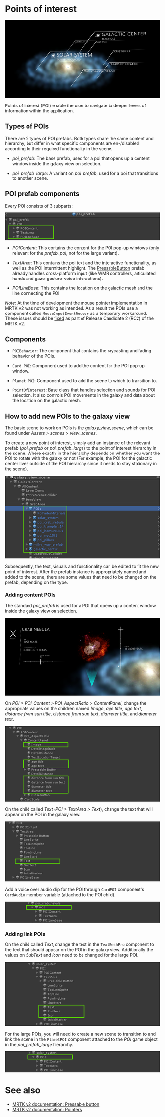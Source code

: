 # Points of interest

![Points of interest](Images/ge_app_poi.PNG)

Points of interest (POI) enable the user to navigate to deeper levels of information within the application.

## Types of POIs

There are 2 types of POI prefabs. Both types share the same content and hierarchy, but differ in what specific components are en-/disabled according to their required functionality in the scene.

- *poi_prefab*: The base prefab, used for a poi that opens up a content window inside the galaxy view on selection.

- *poi_prefab_large*: A variant on *poi_prefab*, used for a poi that transitions to another scene.

## POI prefab components

Every POI consists of 3 subparts:

![POI prefab subparts](Images/ge_poi_subparts.png)

- *POIContent*: This contains the content for the POI pop-up windows (only relevant for the *prefab_poi*, not for the large variant).

- *TextArea*: This contains the poi text and the interactive functionality, as well as the POI intermittent highlight. The [PressableButton](https://microsoft.github.io/MixedRealityToolkit-Unity/Documentation/README_Button.html) prefab already handles cross-platform input (like WMR controllers, articulated hands and gaze-gesture-voice interactions).

- *POILineBase*: This contains the location on the galactic mesh and the line connecting the POI

*Note:* At the time of development the mouse pointer implementation in MRTK v2 was not working as intended. As a result the POIs use a component called `MouseInputEventRouter` as a temporary workaround.  These issues should be [fixed](https://github.com/microsoft/MixedRealityToolkit-Unity/pull/4101) as part of Release Candidate 2 (RC2) of the MRTK v2.

## Components

- `POIBehavior`: The component that contains the raycasting and fading behavior of the POIs.

- `Card POI`: Component used to add the content for the POI pop-up window.

- `Planet POI`: Component used to add the scene to which to transition to.

- `PointOfInterest`: Base class that handles selection and sounds for POI selection. It also controls POI movements in the galaxy and data about the location on the galactic mesh.

## How to add new POIs to the galaxy view

The basic scene to work on POIs is the *galaxy_view_scene*, which can be found under *Assets > scenes > view_scenes*.

To create a new point of interest, simply add an instance of the relevant prefab (*poi_prefab* or *poi_prefab_large*) to the point of interest hierarchy in the scene. Where exactly in the hierarchy depends on whether you want the POI to rotate with the galaxy or not (For example, the POI for the galactic center lives outside of the POI hierarchy since it needs to stay stationary in the scene).

![Adding new POIs to the galaxy view](Images/ge_poi_adding_1.png)

Subsequently, the text, visuals and functionality can be edited to fit the new point of interest.
After the prefab instance is appropriately named and added to the scene, there are some values that need to be changed on the prefab, depending on the type.

### Adding content POIs

The standard *poi_prefab* is used for a POI that opens up a content window inside the galaxy view on selection.

![](Images/ge_app_poi_card.png)	

On *POI > POI_Content > POI_AspectRatio > ContentPanel*, change the appropriate values on the children named *Image*, *age title*, *age text*, *distance from sun title*, *distance from sun text*, *diameter title*, and *diameter text*.

![](Images/ge_poi_adding_prefab_1.png)	
	
On the child called *Text* (*POI > TextArea > Text*), change the text that will appear on the POI in the galaxy view.
	
![](Images/ge_poi_adding_prefab_2.png)	
	
Add a voice over audio clip for the POI through `CardPOI` component's `CardAudio` member variable (attached to the POI child).

![](Images/ge_poi_adding_prefab_3.png)	

### Adding link POIs

On the child called *Text*, change the text in the `TextMeshPro` component to the text that should appear on the POI in the galaxy view. Additionally the values on *SubText* and *Icon* need to be changed for the large POI.
	
![](Images/ge_poi_adding_prefab_large_1.png)	

For the large POIs, you will need to create a new scene to transition to and link the scene in the `PlanetPOI` component attached to the *POI* game object in the *poi_prefab_large* hierarchy.

![](Images/ge_poi_adding_prefab_large_2.png)

# See also

- [MRTK v2 documentation: Pressable button](https://microsoft.github.io/MixedRealityToolkit-Unity/Documentation/README_Button.html)
- [MRTK v2 documentation: Pointers](https://github.com/Microsoft/MixedRealityToolkit-Unity/blob/mrtk_development/Documentation/README_Pointers.md)